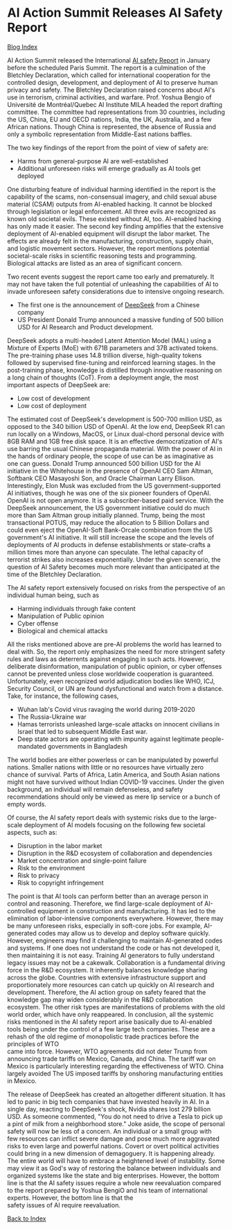 # AI Action Summit Releases AI Safety Report

[Blog Index](../index.md)

AI Action Summit released the International [AI safety Report](https://www.gov.uk/government/publications/international-ai-safety-report-2025) 
in January before the scheduled Paris Summit. The report is a culmination of the Bletchley Declaration, which called for 
international cooperation for the controlled design, development, and deployment of AI to preserve human privacy and safety. 
The Bletchley Declaration raised concerns about AI's use in terrorism, criminal activities, and warfare. Prof. Yoshua Bengio 
of Université de Montréal/Quebec AI Institute MILA headed the report drafting committee. The committee had representations from 30 
countries, including the US, China, EU and OECD nations, India, the UK, Australia, and a few African nations. Though China
is represented, the absence of Russia and only a symbolic representation from Middle-East nations baffles. 

The two key findings of the report from the point of view of safety are:
- Harms from general-purpose AI are well-established
- Additional unforeseen risks will emerge gradually as AI tools get deployed

One disturbing feature of individual harming identified in the report is the capability of the scams, non-consensual imagery,
and child sexual abuse material (CSAM) outputs from AI-enabled hacking. It cannot be blocked through legislation or 
legal enforcement. All three evils are recognized as known old societal evils. These existed without AI, too. AI-enabled hacking
has only made it easier. The second key finding amplifies that the extensive deployment of AI-enabled equipment
will disrupt the labor market. The effects are already felt in the manufacturing, construction, supply chain, and logistic movement sectors. However, the report mentions potential societal-scale risks in scientific reasoning tests and programming.  
Biological attacks are listed as an area of significant concern. 

Two recent events suggest the report came too early and prematurely. It may not have taken the full potential 
of unleashing the capabilities of AI to invade unforeseen safety considerations due to intensive ongoing research. 
- The first one is the announcement of [DeepSeek](https://github.com/deepseek-ai/DeepSeek-V3/blob/main/DeepSeek_V3.pdf) from a Chinese company
- US President Donald Trump announced a massive funding of 500 billion USD for AI Research and Product development. 

DeepSeek adopts a multi-headed Latent Attention Model (MAL) using a Mixture of Experts (MoE) with 671B parameters and 37B 
activated tokens. The pre-training phase uses 14.8 trillion diverse, high-quality tokens followed by supervised 
fine-tuning and reinforced learning stages. In the post-training phase, knowledge is distilled through innovative reasoning 
on a long chain of thoughts (CoT). From a deployment angle, the most important aspects of DeepSeek are:
- Low cost of development
- Low cost of deployment
  
The estimated cost of DeepSeek's development is 500-700 million USD, as opposed to the 340 billion USD of OpenAI. At the low
end, DeepSeek R1 can run locally on a Windows, MacOS, or Linux dual-chord personal device with 8GB RAM and 1GB free disk space. 
It is an effective democratization of AI's use barring the usual Chinese propaganda material. With the power of AI in the
hands of ordinary people, the scope of use can be as imaginative as one can guess. Donald Trump announced 500 billion USD for 
the AI initiative in the Whitehouse in the presence of OpenAI CEO Sam Altman, Softbank CEO Masayoshi Son, and Oracle Chairman 
Larry Ellison. Interestingly, Elon Musk was excluded from the US government-supported AI initiatives, though he was one of the
six pioneer founders of OpenAI. OpenAI is not open anymore. It is a subscriber-based paid service. With the DeepSeek 
announcement, the US government initiative could do much more than Sam Altman group initially planned. Trump, being the 
most transactional POTUS, may reduce the allocation to 5 Billion Dollars and could even eject the OpenAI-Soft Bank-Orcale
combination from the US government's AI initiative. It will still increase the scope and the levels of deployments of AI products
in defense establishments or state-crafts a million times more than anyone can speculate. The lethal capacity of terrorist
strikes also increases exponentially. Under the given scenario, the question of AI Safety becomes much more relevant than
anticipated at the time of the Bletchley Declaration.  

The AI safety report extensively focused on risks from the perspective of an individual human being, such as
- Harming individuals through fake content
- Manipulation of Public opinion
- Cyber offense
- Biological and chemical attacks

All the risks mentioned above are pre-AI problems the world has learned to deal with. So, the report
only emphasizes the need for more stringent safety rules and laws as deterrents against engaging in such acts. However, 
deliberate disinformation, manipulation of public opinion, or cyber offenses cannot be prevented unless close worldwide
cooperation is guaranteed. Unfortunately, even recognized world adjudication bodies like WHO, ICJ, Security Council, or UN are
found dysfunctional and watch from a distance. Take, for instance, the following cases,
- Wuhan lab's Covid virus ravaging the world during 2019-2020
- The Russia-Ukraine war
- Hamas terrorists unleashed large-scale attacks on innocent civilians in Israel that led to subsequent Middle East war.
- Deep state actors are operating with impunity against legitimate people-mandated governments in Bangladesh

The world bodies are either powerless or can be manipulated by powerful nations. Smaller nations with little or
no resources have virtually zero chance of survival. Parts of Africa,  Latin America, and South Asian nations might not have
survived without Indian COVID-19 vaccines. Under the given background, an individual will remain defenseless, and safety 
recommendations should only be viewed as mere lip service or a bunch of empty words. 

Of course, the AI safety report deals with systemic risks due to the large-scale deployment of AI models focusing on
the following few societal aspects, such as:
- Disruption in the labor market
- Disruption in the R&D ecosystem of collaboration and dependencies 
- Market concentration and single-point failure
- Risk to the environment
- Risk to privacy
- Risk to copyright infringement

The point is that AI tools can perform better than an average person in control and reasoning. Therefore, we find
large-scale deployment of AI-controlled equipment in construction and manufacturing. It has led to the elimination of labor-intensive components everywhere. However, there may be many unforeseen risks, especially in soft-core
jobs. For example, AI-generated codes may allow us to develop and deploy software quickly. However, engineers may 
find it challenging to maintain AI-generated codes and systems. If one does not understand the code or has not developed it, 
then maintaining it is not easy. Training AI generators to fully understand legacy issues may not be a cakewalk.
Collaboration is a fundamental driving force in the R&D ecosystem. It inherently balances knowledge sharing across
the globe. Countries with extensive infrastructure support and proportionately more resources can catch up quickly
on AI research and development. Therefore, the AI action group on safety feared that the knowledge gap may widen 
considerably in the R&D collaboration ecosystem. The other risk types are manifestations of problems with the 
old world order, which have only reappeared. In conclusion, all the systemic risks 
mentioned in the AI safety report arise basically due to AI-enabled tools being under the control of a few large 
tech companies. These are a rehash of the old regime of monopolistic trade practices before the principles of WTO  
came into force. However, WTO agreements did not deter Trump from announcing trade tariffs on Mexico, Canada, and China.
The tariff war on Mexico is particularly interesting regarding the effectiveness of WTO. China largely avoided
The US imposed tariffs by onshoring manufacturing entities in Mexico. 

The release of DeepSeek has created an altogether different situation. It has led to panic in big tech companies
that have invested heavily in AI. In a single day, reacting to DeepSeek's shock, Nvidia shares lost 279 billion USD. As 
someone commented, "You do not need to drive a Tesla to pick up a pint of milk from a neighborhood store." Joke aside,
the scope of personal safety will now be less of a concern. An individual or a small group with  
few resources can inflict severe damage and pose much more aggravated risks to even large and powerful nations. Covert
or overt political activities could bring in a new dimension of demagoguery. It is happening already.
The entire world will have to embrace a heightened level of instability. Some may view it as God's way of restoring the
balance between individuals and organized systems like the state and big 
enterprises. However, the bottom line is that the AI safety issues require a whole new reevaluation compared to the report
prepared by Yoshua BengiO and his team of international experts. However, the bottom line is that the  
safety issues of AI require reevaluation.

[Back to Index](../index.md)
